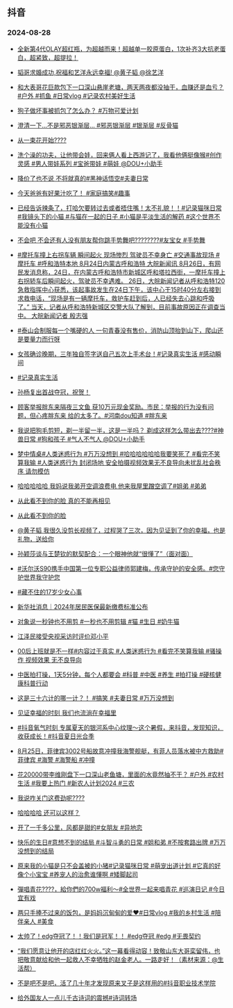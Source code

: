 ## 抖音 
### 2024-08-28

+ [全新第4代OLAY超红瓶，为超越而来！超越单一胶原蛋白，1次补齐3大抗老蛋白，超紧致，超提拉！](https://www.iesdouyin.com/share/video/7406165737636711690/?region=CN&mid=7406168768470207241&u_code=0&titleType=title&did=MS4wLjABAAAANwkJuWIRFOzg5uCpDRpMj4OX-QryoDgn-yYlXQnRwQQ&iid=MS4wLjABAAAANwkJuWIRFOzg5uCpDRpMj4OX-QryoDgn-yYlXQnRwQQ&with_sec_did=1&from_ssr=1)

+ [韬哥求婚成功,祝福和艺洋永远幸福! @黄子韬 @徐艺洋](https://www.iesdouyin.com/share/video/7407296833233440009/?region=CN&mid=7407296773418388287&u_code=0&titleType=title&did=MS4wLjABAAAANwkJuWIRFOzg5uCpDRpMj4OX-QryoDgn-yYlXQnRwQQ&iid=MS4wLjABAAAANwkJuWIRFOzg5uCpDRpMj4OX-QryoDgn-yYlXQnRwQQ&with_sec_did=1&from_ssr=1)

+ [和大表哥花巨款包下一口深山悬崖老塘，两天两夜都没抽干，血赚还是血亏？#户外 #抓鱼  #日常vlog #记录农村美好生活](https://www.iesdouyin.com/share/video/7407370448033369379/?region=CN&mid=7407370477062179622&u_code=0&titleType=title&did=MS4wLjABAAAANwkJuWIRFOzg5uCpDRpMj4OX-QryoDgn-yYlXQnRwQQ&iid=MS4wLjABAAAANwkJuWIRFOzg5uCpDRpMj4OX-QryoDgn-yYlXQnRwQQ&with_sec_did=1&from_ssr=1)

+ [狗子做坏事被抓包了怎么办？ #万物可爱计划](https://www.iesdouyin.com/share/video/7407070148223356187/?region=CN&mid=7407069891016723219&u_code=0&titleType=title&did=MS4wLjABAAAANwkJuWIRFOzg5uCpDRpMj4OX-QryoDgn-yYlXQnRwQQ&iid=MS4wLjABAAAANwkJuWIRFOzg5uCpDRpMj4OX-QryoDgn-yYlXQnRwQQ&with_sec_did=1&from_ssr=1)

+ [澄清一下…不是邪恶银渐层… #邪恶银渐层 #银渐层 #反骨猫](https://www.iesdouyin.com/share/video/7407262416486059299/?region=CN&mid=7407262392792697609&u_code=0&titleType=title&did=MS4wLjABAAAANwkJuWIRFOzg5uCpDRpMj4OX-QryoDgn-yYlXQnRwQQ&iid=MS4wLjABAAAANwkJuWIRFOzg5uCpDRpMj4OX-QryoDgn-yYlXQnRwQQ&with_sec_did=1&from_ssr=1)

+ [从一束花开始????](https://www.iesdouyin.com/share/video/7407295698938481939/?region=CN&mid=7407295683553692466&u_code=0&titleType=title&did=MS4wLjABAAAANwkJuWIRFOzg5uCpDRpMj4OX-QryoDgn-yYlXQnRwQQ&iid=MS4wLjABAAAANwkJuWIRFOzg5uCpDRpMj4OX-QryoDgn-yYlXQnRwQQ&with_sec_did=1&from_ssr=1)

+ [洗个澡的功夫，让他带会娃，回来俩人看上西游记了，我看他俩挺像猴#创作灵感 #男人带娃系列 #宝爸带娃 #萌娃 @DOU+小助手](https://www.iesdouyin.com/share/video/7407034368625020172/?region=CN&mid=7407034018652359465&u_code=0&titleType=title&did=MS4wLjABAAAANwkJuWIRFOzg5uCpDRpMj4OX-QryoDgn-yYlXQnRwQQ&iid=MS4wLjABAAAANwkJuWIRFOzg5uCpDRpMj4OX-QryoDgn-yYlXQnRwQQ&with_sec_did=1&from_ssr=1)

+ [降价了也不说   不将就真的#黑神话悟空#夫妻日常](https://www.iesdouyin.com/share/video/7406997675993779483/?region=CN&mid=7406997597103196954&u_code=0&titleType=title&did=MS4wLjABAAAANwkJuWIRFOzg5uCpDRpMj4OX-QryoDgn-yYlXQnRwQQ&iid=MS4wLjABAAAANwkJuWIRFOzg5uCpDRpMj4OX-QryoDgn-yYlXQnRwQQ&with_sec_did=1&from_ssr=1)

+ [今天爸爸有好果汁吃了！ #家庭搞笑#趣事](https://www.iesdouyin.com/share/video/7407014097549528331/?region=CN&mid=7407014037768178458&u_code=0&titleType=title&did=MS4wLjABAAAANwkJuWIRFOzg5uCpDRpMj4OX-QryoDgn-yYlXQnRwQQ&iid=MS4wLjABAAAANwkJuWIRFOzg5uCpDRpMj4OX-QryoDgn-yYlXQnRwQQ&with_sec_did=1&from_ssr=1)

+ [已经告诉辣条了，打哈欠要转过去或者捂住嘴！太不礼貌！！#记录猫咪日常 #我镜头下的小猫 #与猫在一起的日子 #小猫是平淡生活的解药 #这个世界不能没有小猫](https://www.iesdouyin.com/share/video/7407037151302454540/?region=CN&mid=7407037075955993353&u_code=0&titleType=title&did=MS4wLjABAAAANwkJuWIRFOzg5uCpDRpMj4OX-QryoDgn-yYlXQnRwQQ&iid=MS4wLjABAAAANwkJuWIRFOzg5uCpDRpMj4OX-QryoDgn-yYlXQnRwQQ&with_sec_did=1&from_ssr=1)

+ [不会吧 不会还有人没有朋友帮你跳手势舞吧????????#友宝女 #手势舞](https://www.iesdouyin.com/share/video/7407121311639670070/?region=CN&mid=7407121263082474266&u_code=0&titleType=title&did=MS4wLjABAAAANwkJuWIRFOzg5uCpDRpMj4OX-QryoDgn-yYlXQnRwQQ&iid=MS4wLjABAAAANwkJuWIRFOzg5uCpDRpMj4OX-QryoDgn-yYlXQnRwQQ&with_sec_did=1&from_ssr=1)

+ [#摩托车撞上右拐车辆 瞬间起火 现场惨烈 驾驶员不幸身亡 #交通事故现场 #摩托车 #呼和浩特本地 
8月24日内蒙古呼和浩特
大皖新闻讯 8月26日，有网民发消息称，24日，在内蒙古呼和浩特市新城区呼和塔拉西街，一摩托车撞上右拐轿车后瞬间起火，驾驶员不幸遇难。
26日，大皖新闻记者从呼和浩特120急救指挥中心获悉，该起事故发生在24日下午，该中心于15时40分左右接到求救电话，“现场是有一辆摩托车，救护车赶到后，人已经失去心跳和呼吸了。”
当天，记者从呼和浩特新城区交警大队了解到，目前事故原因正在调查当中。
大皖新闻记者 殷志强](https://www.iesdouyin.com/share/video/7407378708094291212/?region=CN&mid=7407378521426955049&u_code=0&titleType=title&did=MS4wLjABAAAANwkJuWIRFOzg5uCpDRpMj4OX-QryoDgn-yYlXQnRwQQ&iid=MS4wLjABAAAANwkJuWIRFOzg5uCpDRpMj4OX-QryoDgn-yYlXQnRwQQ&with_sec_did=1&from_ssr=1)

+ [#泰山会制服每一个嘴硬的人  一句青春没有售价，消防山顶抬到山下，爬山还是要量力而行呀](https://www.iesdouyin.com/share/video/7406258916671229194/?region=CN&mid=6864459393719601165&u_code=0&titleType=title&did=MS4wLjABAAAANwkJuWIRFOzg5uCpDRpMj4OX-QryoDgn-yYlXQnRwQQ&iid=MS4wLjABAAAANwkJuWIRFOzg5uCpDRpMj4OX-QryoDgn-yYlXQnRwQQ&with_sec_did=1&from_ssr=1)

+ [女孩确诊晚期，三年独自签字送自己五次上手术台！#记录真实生活 #感动瞬间](https://www.iesdouyin.com/share/video/7407291009740180775/?region=CN&mid=7407291005680028442&u_code=0&titleType=title&did=MS4wLjABAAAANwkJuWIRFOzg5uCpDRpMj4OX-QryoDgn-yYlXQnRwQQ&iid=MS4wLjABAAAANwkJuWIRFOzg5uCpDRpMj4OX-QryoDgn-yYlXQnRwQQ&with_sec_did=1&from_ssr=1)

+ [#记录真实生活](https://www.iesdouyin.com/share/video/7407355443137219852/?region=CN&mid=7407355402750397211&u_code=0&titleType=title&did=MS4wLjABAAAANwkJuWIRFOzg5uCpDRpMj4OX-QryoDgn-yYlXQnRwQQ&iid=MS4wLjABAAAANwkJuWIRFOzg5uCpDRpMj4OX-QryoDgn-yYlXQnRwQQ&with_sec_did=1&from_ssr=1)

+ [孙杨复出首战夺冠，祝贺！](https://www.iesdouyin.com/share/video/7407084955605536050/?region=CN&mid=7407084779595696950&u_code=0&titleType=title&did=MS4wLjABAAAANwkJuWIRFOzg5uCpDRpMj4OX-QryoDgn-yYlXQnRwQQ&iid=MS4wLjABAAAANwkJuWIRFOzg5uCpDRpMj4OX-QryoDgn-yYlXQnRwQQ&with_sec_did=1&from_ssr=1)

+ [顾客举报胖东来隔夜三文鱼 获10万元现金奖励。市民：举报的行为没有问题，但心疼胖东来 给的太多了。#河南dou知道 #胖东来](https://www.iesdouyin.com/share/video/7407304440094510375/?region=CN&mid=7407304116327795475&u_code=0&titleType=title&did=MS4wLjABAAAANwkJuWIRFOzg5uCpDRpMj4OX-QryoDgn-yYlXQnRwQQ&iid=MS4wLjABAAAANwkJuWIRFOzg5uCpDRpMj4OX-QryoDgn-yYlXQnRwQQ&with_sec_did=1&from_ssr=1)

+ [我说把狗毛剪短，剃一半留一半，这是一半吗？ 剃成这样怎么带出去????#神兽日常 #狗和孩子 #气人不气人 @DOU+小助手](https://www.iesdouyin.com/share/video/7407381481636547876/?region=CN&mid=7407381368830790436&u_code=0&titleType=title&did=MS4wLjABAAAANwkJuWIRFOzg5uCpDRpMj4OX-QryoDgn-yYlXQnRwQQ&iid=MS4wLjABAAAANwkJuWIRFOzg5uCpDRpMj4OX-QryoDgn-yYlXQnRwQQ&with_sec_did=1&from_ssr=1)

+ [梦中情桌#人类迷惑行为 #万万没想到 #哈哈哈哈哈哈我要笑死了 #看完不笑算我输 #人类迷惑行为 封闭场地 安全拍摄视频效果无不良导向未扰乱社会秩序 请勿模仿](https://www.iesdouyin.com/share/video/7407027434287009043/?region=CN&mid=7407027341865896754&u_code=0&titleType=title&did=MS4wLjABAAAANwkJuWIRFOzg5uCpDRpMj4OX-QryoDgn-yYlXQnRwQQ&iid=MS4wLjABAAAANwkJuWIRFOzg5uCpDRpMj4OX-QryoDgn-yYlXQnRwQQ&with_sec_did=1&from_ssr=1)

+ [哈哈哈哈哈 我妈说我弟开空调浪费电 他来我屋里蹭空调了#姐弟 #弟弟](https://www.iesdouyin.com/share/video/7407116076800052530/?region=CN&mid=7342602607464155914&u_code=0&titleType=title&did=MS4wLjABAAAANwkJuWIRFOzg5uCpDRpMj4OX-QryoDgn-yYlXQnRwQQ&iid=MS4wLjABAAAANwkJuWIRFOzg5uCpDRpMj4OX-QryoDgn-yYlXQnRwQQ&with_sec_did=1&from_ssr=1)

+ [从此看不到你的脸 真的不能再相见](https://www.iesdouyin.com/share/video/7406844902450990377/?region=CN&mid=7397064647913818921&u_code=0&titleType=title&did=MS4wLjABAAAANwkJuWIRFOzg5uCpDRpMj4OX-QryoDgn-yYlXQnRwQQ&iid=MS4wLjABAAAANwkJuWIRFOzg5uCpDRpMj4OX-QryoDgn-yYlXQnRwQQ&with_sec_did=1&from_ssr=1)

+ [从此看不到你的脸](https://www.iesdouyin.com/share/video/7406994017109478708/?region=CN&mid=7397064647913818921&u_code=0&titleType=title&did=MS4wLjABAAAANwkJuWIRFOzg5uCpDRpMj4OX-QryoDgn-yYlXQnRwQQ&iid=MS4wLjABAAAANwkJuWIRFOzg5uCpDRpMj4OX-QryoDgn-yYlXQnRwQQ&with_sec_did=1&from_ssr=1)

+ [@黄子韬  我很久没剪长视频了，过程哭了三次，因为见证到了你的幸福，也是礼物，送给你](https://www.iesdouyin.com/share/video/7407305883492977970/?region=CN&mid=7407305884231125796&u_code=0&titleType=title&did=MS4wLjABAAAANwkJuWIRFOzg5uCpDRpMj4OX-QryoDgn-yYlXQnRwQQ&iid=MS4wLjABAAAANwkJuWIRFOzg5uCpDRpMj4OX-QryoDgn-yYlXQnRwQQ&with_sec_did=1&from_ssr=1)

+ [孙颖莎谈与王楚钦的默契配合：一个眼神他就“很懂了”（面对面）](https://www.iesdouyin.com/share/video/7407081107847515433/?region=CN&mid=7407080950745615158&u_code=0&titleType=title&did=MS4wLjABAAAANwkJuWIRFOzg5uCpDRpMj4OX-QryoDgn-yYlXQnRwQQ&iid=MS4wLjABAAAANwkJuWIRFOzg5uCpDRpMj4OX-QryoDgn-yYlXQnRwQQ&with_sec_did=1&from_ssr=1)

+ [#沃尔沃S90携手中国第一位专职公益律师郭建梅，传承守护的安全感。#您守护世界我守护您](https://www.iesdouyin.com/share/video/7406357557385694514/?region=CN&mid=7406357534610623271&u_code=0&titleType=title&did=MS4wLjABAAAANwkJuWIRFOzg5uCpDRpMj4OX-QryoDgn-yYlXQnRwQQ&iid=MS4wLjABAAAANwkJuWIRFOzg5uCpDRpMj4OX-QryoDgn-yYlXQnRwQQ&with_sec_did=1&from_ssr=1)

+ [#藏不住的17岁少女心事](https://www.iesdouyin.com/share/video/7407011985004498186/?region=CN&mid=7407011877370628915&u_code=0&titleType=title&did=MS4wLjABAAAANwkJuWIRFOzg5uCpDRpMj4OX-QryoDgn-yYlXQnRwQQ&iid=MS4wLjABAAAANwkJuWIRFOzg5uCpDRpMj4OX-QryoDgn-yYlXQnRwQQ&with_sec_did=1&from_ssr=1)

+ [新华社消息｜2024年居民医保最新缴费标准公布](https://www.iesdouyin.com/share/video/7407286450095459599/?region=CN&mid=7407286318205815591&u_code=0&titleType=title&did=MS4wLjABAAAANwkJuWIRFOzg5uCpDRpMj4OX-QryoDgn-yYlXQnRwQQ&iid=MS4wLjABAAAANwkJuWIRFOzg5uCpDRpMj4OX-QryoDgn-yYlXQnRwQQ&with_sec_did=1&from_ssr=1)

+ [对象说一秒钟也不用剪 #一秒也不用剪辑 #猫 #生日 #奶牛猫](https://www.iesdouyin.com/share/video/7407039322827902249/?region=CN&mid=7407039231467457290&u_code=0&titleType=title&did=MS4wLjABAAAANwkJuWIRFOzg5uCpDRpMj4OX-QryoDgn-yYlXQnRwQQ&iid=MS4wLjABAAAANwkJuWIRFOzg5uCpDRpMj4OX-QryoDgn-yYlXQnRwQQ&with_sec_did=1&from_ssr=1)

+ [江泽民接受央视采访时评价邓小平](https://www.iesdouyin.com/share/video/7407095993902124297/?region=CN&mid=7407096014093437750&u_code=0&titleType=title&did=MS4wLjABAAAANwkJuWIRFOzg5uCpDRpMj4OX-QryoDgn-yYlXQnRwQQ&iid=MS4wLjABAAAANwkJuWIRFOzg5uCpDRpMj4OX-QryoDgn-yYlXQnRwQQ&with_sec_did=1&from_ssr=1)

+ [00后上班就是不一样#内容过于真实 #人类迷惑行为 #看完不笑算我输 #骚操作 视频效果 无不良导向](https://www.iesdouyin.com/share/video/7407308244491816246/?region=CN&mid=7407308051486853900&u_code=0&titleType=title&did=MS4wLjABAAAANwkJuWIRFOzg5uCpDRpMj4OX-QryoDgn-yYlXQnRwQQ&iid=MS4wLjABAAAANwkJuWIRFOzg5uCpDRpMj4OX-QryoDgn-yYlXQnRwQQ&with_sec_did=1&from_ssr=1)

+ [中医拍打操，1天5分钟，每个人都要会 #科普 #中医 #养生 #拍打操 #硬核健康科普行动](https://www.iesdouyin.com/share/video/7406994313965489448/?region=CN&mid=7153979187539331085&u_code=0&titleType=title&did=MS4wLjABAAAANwkJuWIRFOzg5uCpDRpMj4OX-QryoDgn-yYlXQnRwQQ&iid=MS4wLjABAAAANwkJuWIRFOzg5uCpDRpMj4OX-QryoDgn-yYlXQnRwQQ&with_sec_did=1&from_ssr=1)

+ [这是三十六计的哪一计？！ #搞笑 #夫妻日常 #万万没想到](https://www.iesdouyin.com/share/video/7406590050047184162/?region=CN&mid=7406589930882829095&u_code=0&titleType=title&did=MS4wLjABAAAANwkJuWIRFOzg5uCpDRpMj4OX-QryoDgn-yYlXQnRwQQ&iid=MS4wLjABAAAANwkJuWIRFOzg5uCpDRpMj4OX-QryoDgn-yYlXQnRwQQ&with_sec_did=1&from_ssr=1)

+ [见证幸福的时刻 我们也流淌在幸福里](https://www.iesdouyin.com/share/video/7407313014136900890/?region=CN&mid=7407312979613551397&u_code=0&titleType=title&did=MS4wLjABAAAANwkJuWIRFOzg5uCpDRpMj4OX-QryoDgn-yYlXQnRwQQ&iid=MS4wLjABAAAANwkJuWIRFOzg5uCpDRpMj4OX-QryoDgn-yYlXQnRwQQ&with_sec_did=1&from_ssr=1)

+ [#抖音氧气时刻 专属夏天的银河系中心纹理～这个暑假，来抖音，发现知识，收获成长！#抖音夏日光合季](https://www.iesdouyin.com/share/video/7122774872215784717/?region=CN&mid=7122774908928641828&u_code=0&titleType=title&did=MS4wLjABAAAANwkJuWIRFOzg5uCpDRpMj4OX-QryoDgn-yYlXQnRwQQ&iid=MS4wLjABAAAANwkJuWIRFOzg5uCpDRpMj4OX-QryoDgn-yYlXQnRwQQ&with_sec_did=1&from_ssr=1)

+ [8月25日，菲律宾3002号船故意冲撞我海警舰艇，有菲人员落水被中方救助#菲律宾 #海警 #海警船 #冲撞](https://www.iesdouyin.com/share/video/7407090895759166731/?region=CN&mid=7407090909893905202&u_code=0&titleType=title&did=MS4wLjABAAAANwkJuWIRFOzg5uCpDRpMj4OX-QryoDgn-yYlXQnRwQQ&iid=MS4wLjABAAAANwkJuWIRFOzg5uCpDRpMj4OX-QryoDgn-yYlXQnRwQQ&with_sec_did=1&from_ssr=1)

+ [花20000带李维刚盘下一口深山老鱼塘，里面的水竟然抽不干？ #户外 #农村生活 #我要上热门 #新农人计划2024 #三农](https://www.iesdouyin.com/share/video/7407321603828092212/?region=CN&mid=7407321645091785511&u_code=0&titleType=title&did=MS4wLjABAAAANwkJuWIRFOzg5uCpDRpMj4OX-QryoDgn-yYlXQnRwQQ&iid=MS4wLjABAAAANwkJuWIRFOzg5uCpDRpMj4OX-QryoDgn-yYlXQnRwQQ&with_sec_did=1&from_ssr=1)

+ [我说咋关门这费劲呢????](https://www.iesdouyin.com/share/video/7407056338183851300/?region=CN&mid=7407056263076498185&u_code=0&titleType=title&did=MS4wLjABAAAANwkJuWIRFOzg5uCpDRpMj4OX-QryoDgn-yYlXQnRwQQ&iid=MS4wLjABAAAANwkJuWIRFOzg5uCpDRpMj4OX-QryoDgn-yYlXQnRwQQ&with_sec_did=1&from_ssr=1)

+ [哈哈哈哈 还可以这样？](https://www.iesdouyin.com/share/video/7407234631952502035/?region=CN&mid=7407234582564670244&u_code=0&titleType=title&did=MS4wLjABAAAANwkJuWIRFOzg5uCpDRpMj4OX-QryoDgn-yYlXQnRwQQ&iid=MS4wLjABAAAANwkJuWIRFOzg5uCpDRpMj4OX-QryoDgn-yYlXQnRwQQ&with_sec_did=1&from_ssr=1)

+ [开了一千多公里，风都是甜的#女朋友 #异地恋](https://www.iesdouyin.com/share/video/7406261427264097545/?region=CN&mid=7406261435103234843&u_code=0&titleType=title&did=MS4wLjABAAAANwkJuWIRFOzg5uCpDRpMj4OX-QryoDgn-yYlXQnRwQQ&iid=MS4wLjABAAAANwkJuWIRFOzg5uCpDRpMj4OX-QryoDgn-yYlXQnRwQQ&with_sec_did=1&from_ssr=1)

+ [快乐的生日#意想不到的结局 #斗智斗勇的日常 #姐和弟 #不按套路出牌 #万万没想到的结局](https://www.iesdouyin.com/share/video/7406283458269531411/?region=CN&mid=7406283429077125926&u_code=0&titleType=title&did=MS4wLjABAAAANwkJuWIRFOzg5uCpDRpMj4OX-QryoDgn-yYlXQnRwQQ&iid=MS4wLjABAAAANwkJuWIRFOzg5uCpDRpMj4OX-QryoDgn-yYlXQnRwQQ&with_sec_did=1&from_ssr=1)

+ [原来我的小猫是只不会盖被的小猪#记录猫咪日常  #萌宠出道计划 #它真的好像个小宝宝 #养宠人的治愈谁懂啊 #矮脚起司](https://www.iesdouyin.com/share/video/7406163115362094388/?region=CN&mid=7375489315310242587&u_code=0&titleType=title&did=MS4wLjABAAAANwkJuWIRFOzg5uCpDRpMj4OX-QryoDgn-yYlXQnRwQQ&iid=MS4wLjABAAAANwkJuWIRFOzg5uCpDRpMj4OX-QryoDgn-yYlXQnRwQQ&with_sec_did=1&from_ssr=1)

+ [彈唱青花????，給你們的700w福利～#全世界一起来唱青花  #巡演日记  #今日宜有戏](https://www.iesdouyin.com/share/video/7406657506027605263/?region=CN&mid=7406657565200829235&u_code=0&titleType=title&did=MS4wLjABAAAANwkJuWIRFOzg5uCpDRpMj4OX-QryoDgn-yYlXQnRwQQ&iid=MS4wLjABAAAANwkJuWIRFOzg5uCpDRpMj4OX-QryoDgn-yYlXQnRwQQ&with_sec_did=1&from_ssr=1)

+ [两只手捧不过来的饭包，是妈妈沉甸甸的爱❤️#日常vlog #我的乡村生活 #陪伴亲人 #美食](https://www.iesdouyin.com/share/video/7407368866042498331/?region=CN&mid=7272282191841101826&u_code=0&titleType=title&did=MS4wLjABAAAANwkJuWIRFOzg5uCpDRpMj4OX-QryoDgn-yYlXQnRwQQ&iid=MS4wLjABAAAANwkJuWIRFOzg5uCpDRpMj4OX-QryoDgn-yYlXQnRwQQ&with_sec_did=1&from_ssr=1)

+ [太帅了！edg夺冠了！！我们是冠军！！ #edg夺冠 #edg #无畏契约](https://www.iesdouyin.com/share/video/7407084436866501940/?region=CN&mid=7249354926172670757&u_code=0&titleType=title&did=MS4wLjABAAAANwkJuWIRFOzg5uCpDRpMj4OX-QryoDgn-yYlXQnRwQQ&iid=MS4wLjABAAAANwkJuWIRFOzg5uCpDRpMj4OX-QryoDgn-yYlXQnRwQQ&with_sec_did=1&from_ssr=1)

+ [“我们愿意让他开的店红红火火。”这一幕看得动容！致敬山东大哥栾留伟，也把敬意献给和他一起救人不幸牺牲的赵金老人。一路走好！（素材来源：@生活帮）](https://www.iesdouyin.com/share/video/7407021280018451723/?region=CN&mid=7407021098241575716&u_code=0&titleType=title&did=MS4wLjABAAAANwkJuWIRFOzg5uCpDRpMj4OX-QryoDgn-yYlXQnRwQQ&iid=MS4wLjABAAAANwkJuWIRFOzg5uCpDRpMj4OX-QryoDgn-yYlXQnRwQQ&with_sec_did=1&from_ssr=1)

+ [不是吧不是吧，活了几十年才发现原来叉子是这样用的#抖音职业技术学院](https://www.iesdouyin.com/share/video/7406929207483272488/?region=CN&mid=7406929029418519308&u_code=0&titleType=title&did=MS4wLjABAAAANwkJuWIRFOzg5uCpDRpMj4OX-QryoDgn-yYlXQnRwQQ&iid=MS4wLjABAAAANwkJuWIRFOzg5uCpDRpMj4OX-QryoDgn-yYlXQnRwQQ&with_sec_did=1&from_ssr=1)

+ [给外国友人一点儿千古诗词的震撼#诗词转场](https://www.iesdouyin.com/share/video/7406631915404512548/?region=CN&mid=7406631742691429132&u_code=0&titleType=title&did=MS4wLjABAAAANwkJuWIRFOzg5uCpDRpMj4OX-QryoDgn-yYlXQnRwQQ&iid=MS4wLjABAAAANwkJuWIRFOzg5uCpDRpMj4OX-QryoDgn-yYlXQnRwQQ&with_sec_did=1&from_ssr=1)

